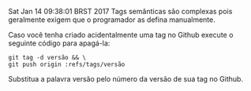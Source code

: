 Sat Jan 14 09:38:01 BRST 2017
Tags semânticas são complexas pois geralmente exigem que o programador as defina manualmente.

Caso você tenha criado acidentalmente uma tag no Github execute o seguinte código para apagá-la:

```
git tag -d versão && \
git push origin :refs/tags/versão
```

Substitua a palavra versão pelo número da versão de sua tag no Github.
